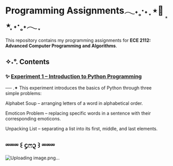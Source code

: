 #  Programming Assignments𓂃˖˳·˖ ִֶָ ⋆🌷͙⋆ ִֶָ˖·˳˖𓂃 ִֶָ 
This repository contains my programming assignments for **ECE 2112: Advanced Computer Programming and Algorithms**.

## ✧˖°. Contents

### ✨ [Experiment 1 – Introduction to Python Programming](EXPERIMENT1.ipynb) 
── .✦ This experiment introduces the basics of Python through three simple problems:
 
   Alphabet Soup – arranging letters of a word in alphabetical order.
  
  Emoticon Problem – replacing specific words in a sentence with their corresponding emoticons.
  
  Unpacking List – separating a list into its first, middle, and last elements.

## ⏔⏔⏔ ꒰ ᧔ෆ᧓ ꒱ ⏔⏔⏔





![Uploading image.png…]()

